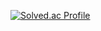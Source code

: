 [![Solved.ac Profile](http://mazassumnida.wtf/api/v2/generate_badge?boj=swany0509)](https://solved.ac/swany0509/)
